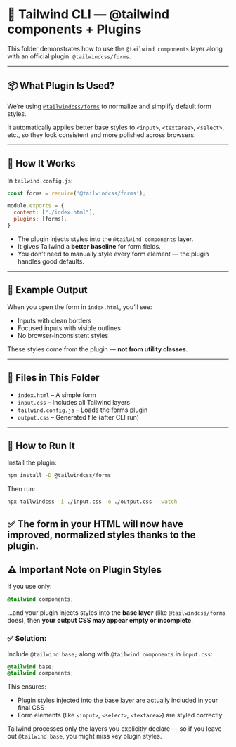 # 🔌 Tailwind CLI — @tailwind components + Plugins

This folder demonstrates how to use the `@tailwind components` layer along with an official plugin: `@tailwindcss/forms`.

---

## 📦 What Plugin Is Used?

We’re using [`@tailwindcss/forms`](https://tailwindcss.com/docs/plugins#forms) to normalize and simplify default form styles.

It automatically applies better base styles to `<input>`, `<textarea>`, `<select>`, etc., so they look consistent and more polished across browsers.

---

## 🧩 How It Works

In `tailwind.config.js`:

```js
const forms = require('@tailwindcss/forms');

module.exports = {
  content: ["./index.html"],
  plugins: [forms],
}
```

- The plugin injects styles into the `@tailwind components` layer.
- It gives Tailwind a **better baseline** for form fields.
- You don’t need to manually style every form element — the plugin handles good defaults.

---

## 📄 Example Output

When you open the form in `index.html`, you’ll see:

- Inputs with clean borders
- Focused inputs with visible outlines
- No browser-inconsistent styles

These styles come from the plugin — **not from utility classes**.

---

## 📂 Files in This Folder

- `index.html` – A simple form
- `input.css` – Includes all Tailwind layers
- `tailwind.config.js` – Loads the forms plugin
- `output.css` – Generated file (after CLI run)

---

## 🚀 How to Run It

Install the plugin:

```bash
npm install -D @tailwindcss/forms
```

Then run:

```bash
npx tailwindcss -i ./input.css -o ./output.css --watch
```

✅ The form in your HTML will now have improved, normalized styles thanks to the plugin.
---

## ⚠️ Important Note on Plugin Styles

If you use only:

```css
@tailwind components;
```

...and your plugin injects styles into the **base layer** (like `@tailwindcss/forms` does), then **your output CSS may appear empty or incomplete**.

### ✅ Solution:
Include `@tailwind base;` along with `@tailwind components` in `input.css`:

```css
@tailwind base;
@tailwind components;
```

This ensures:
- Plugin styles injected into the base layer are actually included in your final CSS
- Form elements (like `<input>`, `<select>`, `<textarea>`) are styled correctly

Tailwind processes only the layers you explicitly declare — so if you leave out `@tailwind base`, you might miss key plugin styles.